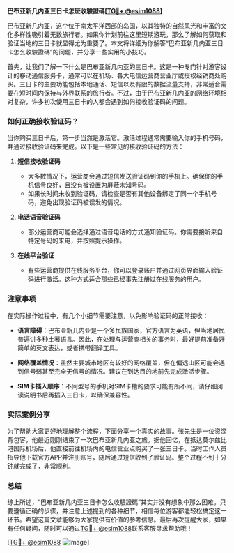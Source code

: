 **巴布亚新几内亚三日卡怎麽收驗證碼[[TG💪+ @esim1088](https://t.me/s/esim1088)]**

巴布亚新几内亚，这个位于南太平洋西部的岛国，以其独特的自然风光和丰富的文化多样性吸引着无数旅行者。如果你计划前往这里短期游玩，那么了解如何获取和验证当地的三日卡就显得尤为重要了。本文将详细为你解答“巴布亚新几内亚三日卡怎么收驗證碼”的问题，并分享一些实用的小技巧。

首先，让我们了解一下什么是巴布亚新几内亚的三日卡。这是一种专门针对游客设计的移动通信服务卡，通常可以在机场、各大电信运营商营业厅或授权经销商处购买。三日卡的主要功能包括本地通话、短信以及有限的数据流量支持，非常适合需要在短时间内保持与外界联系的旅行者。不过，由于巴布亚新几内亚的网络环境相对复杂，许多初次使用三日卡的人都会遇到如何接收验证码的问题。

### 如何正确接收验证码？

当你购买三日卡后，第一步当然是激活它。激活过程通常需要输入你的手机号码，并通过接收验证码来完成。以下是一些常见的接收验证码的方法：

1. **短信接收验证码**
   - 大多数情况下，运营商会通过短信发送验证码到你的手机上。确保你的手机信号良好，且没有被设置为屏蔽未知号码。
   - 如果长时间未收到验证码，请检查是否有其他设备绑定了同一个手机号码，避免出现验证码被误发的情况。

2. **电话语音验证码**
   - 部分运营商可能会选择通过语音电话的方式通知验证码。你需要接听来自特定号码的来电，并按照提示操作。

3. **在线平台验证**
   - 有些运营商提供在线服务平台，你可以登录账户并通过网页界面输入验证码进行激活。这种方式适合那些已经事先注册过在线服务的用户。

### 注意事项

在实际操作过程中，有几个小细节需要注意，以免影响验证码的正常接收：

- **语言障碍**：巴布亚新几内亚是一个多民族国家，官方语言为英语，但当地居民普遍讲多种土著语言。因此，在处理与运营商相关的事务时，最好提前准备好简单的英文表达，或者携带翻译工具。
  
- **网络覆盖情况**：虽然主要城市地区有较好的网络覆盖，但在偏远山区可能会遇到信号弱甚至完全无信号的情况。建议在到达目的地前先完成激活步骤。

- **SIM卡插入顺序**：不同型号的手机对SIM卡槽的要求可能有所不同，请仔细阅读说明书后再插入三日卡，以确保兼容性。

### 实际案例分享

为了帮助大家更好地理解整个流程，下面分享一个真实的故事。张先生是一位资深背包客，他最近刚刚结束了一次巴布亚新几内亚之旅。据他回忆，在抵达莫尔兹比港国际机场后，他直接前往机场内的电信营业点购买了一张三日卡。当时工作人员指导他下载官方APP并注册账号，随后通过短信收到了验证码。整个过程不到十分钟就完成了，非常顺利。

### 总结

综上所述，“巴布亚新几内亚三日卡怎么收驗證碼”其实并没有想象中那么困难。只要遵循正确的步骤，并注意上述提到的各种细节，相信每位游客都能轻松搞定这一环节。希望这篇文章能够为大家提供有价值的参考信息。最后再次提醒大家，如果有任何疑问，随时可以通过[TG💪+ @esim1088](https://t.me/s/esim1088)联系客服寻求帮助哦！

[[TG💪+ @esim1088](https://t.me/s/esim1088) ![Image](https://i.postimg.cc/4NQfJmqS/Snipaste-2025-05-13-00-14-12.png)]